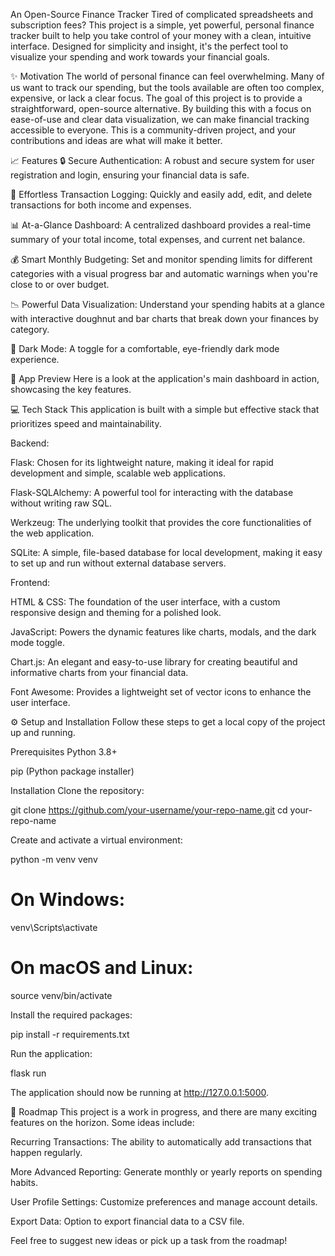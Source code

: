 An Open-Source Finance Tracker
Tired of complicated spreadsheets and subscription fees? This project is a simple, yet powerful, personal finance tracker built to help you take control of your money with a clean, intuitive interface. Designed for simplicity and insight, it's the perfect tool to visualize your spending and work towards your financial goals.

✨ Motivation
The world of personal finance can feel overwhelming. Many of us want to track our spending, but the tools available are often too complex, expensive, or lack a clear focus. The goal of this project is to provide a straightforward, open-source alternative. By building this with a focus on ease-of-use and clear data visualization, we can make financial tracking accessible to everyone. This is a community-driven project, and your contributions and ideas are what will make it better.

📈 Features
🔒 Secure Authentication: A robust and secure system for user registration and login, ensuring your financial data is safe.

📝 Effortless Transaction Logging: Quickly and easily add, edit, and delete transactions for both income and expenses.

📊 At-a-Glance Dashboard: A centralized dashboard provides a real-time summary of your total income, total expenses, and current net balance.

💰 Smart Monthly Budgeting: Set and monitor spending limits for different categories with a visual progress bar and automatic warnings when you're close to or over budget.

📉 Powerful Data Visualization: Understand your spending habits at a glance with interactive doughnut and bar charts that break down your finances by category.

🌙 Dark Mode: A toggle for a comfortable, eye-friendly dark mode experience.

📸 App Preview
Here is a look at the application's main dashboard in action, showcasing the key features.

💻 Tech Stack
This application is built with a simple but effective stack that prioritizes speed and maintainability.

Backend:

Flask: Chosen for its lightweight nature, making it ideal for rapid development and simple, scalable web applications.

Flask-SQLAlchemy: A powerful tool for interacting with the database without writing raw SQL.

Werkzeug: The underlying toolkit that provides the core functionalities of the web application.

SQLite: A simple, file-based database for local development, making it easy to set up and run without external database servers.

Frontend:

HTML & CSS: The foundation of the user interface, with a custom responsive design and theming for a polished look.

JavaScript: Powers the dynamic features like charts, modals, and the dark mode toggle.

Chart.js: An elegant and easy-to-use library for creating beautiful and informative charts from your financial data.

Font Awesome: Provides a lightweight set of vector icons to enhance the user interface.

⚙️ Setup and Installation
Follow these steps to get a local copy of the project up and running.

Prerequisites
Python 3.8+

pip (Python package installer)

Installation
Clone the repository:

git clone https://github.com/your-username/your-repo-name.git
cd your-repo-name

Create and activate a virtual environment:

python -m venv venv
# On Windows:
venv\Scripts\activate
# On macOS and Linux:
source venv/bin/activate

Install the required packages:

pip install -r requirements.txt

Run the application:

flask run

The application should now be running at http://127.0.0.1:5000.

🚀 Roadmap
This project is a work in progress, and there are many exciting features on the horizon. Some ideas include:

Recurring Transactions: The ability to automatically add transactions that happen regularly.

More Advanced Reporting: Generate monthly or yearly reports on spending habits.

User Profile Settings: Customize preferences and manage account details.

Export Data: Option to export financial data to a CSV file.

Feel free to suggest new ideas or pick up a task from the roadmap!
